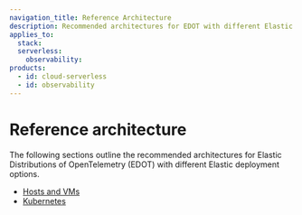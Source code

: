 ```yaml
---
navigation_title: Reference Architecture
description: Recommended architectures for EDOT with different Elastic deployment options.
applies_to:
  stack:
  serverless:
    observability:
products:
  - id: cloud-serverless
  - id: observability
---
```


# Reference architecture

The following sections outline the recommended architectures for Elastic Distributions of OpenTelemetry (EDOT) with different Elastic deployment options.

- [Hosts and VMs](hosts_vms.md)
- [Kubernetes](k8s.md)

